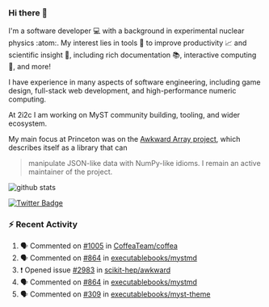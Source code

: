### Hi there 👋 

I'm a software developer 💻 with a background in experimental nuclear physics :atom:. My interest lies in tools :wrench: to improve productivity :chart_with_upwards_trend: and scientific insight :telescope:, including rich documentation 📚, interactive computing 🧮, and more! 

I have experience in many aspects of software engineering, including game design, full-stack web development, and high-performance numeric computing. 

At 2i2c I am working on MyST community building, tooling, and wider ecosystem. 

My main focus at Princeton was on the [Awkward Array project](awkward-array.org/), which describes itself as a library that can 
> manipulate JSON-like data with NumPy-like idioms. I remain an active maintainer of the project. 

![github stats](https://github-readme-stats.vercel.app/api?username=agoose77&show_icons=true&hide_rank=true&hide_title=true&bg_color=30,e76445,904e95&text_color=efe3ec&icon_color=efe3ec)
<!--
**agoose77/agoose77** is a ✨ _special_ ✨ repository because its `README.md` (this file) appears on your GitHub profile.

Here are some ideas to get you started:

- 🔭 I’m currently working on ...
- 🌱 I’m currently learning ...
- 👯 I’m looking to collaborate on ...
- 🤔 I’m looking for help with ...
- 💬 Ask me about ...
- 📫 How to reach me: ...
- 😄 Pronouns: ...
- ⚡ Fun fact: ...
-->

[![Twitter Badge](https://img.shields.io/twitter/follow/agoose77?style=flat-square&logo=Twitter&logoColor=white&color=cornflowerblue)](https://twitter.com/agoose77)

### :zap: Recent Activity

<!--START_SECTION:activity-->
1. 🗣 Commented on [#1005](https://github.com/CoffeaTeam/coffea/pull/1005#issuecomment-1906703776) in [CoffeaTeam/coffea](https://github.com/CoffeaTeam/coffea)
2. 🗣 Commented on [#864](https://github.com/executablebooks/mystmd/pull/864#issuecomment-1906350615) in [executablebooks/mystmd](https://github.com/executablebooks/mystmd)
3. ❗ Opened issue [#2983](https://github.com/scikit-hep/awkward/issues/2983) in [scikit-hep/awkward](https://github.com/scikit-hep/awkward)
4. 🗣 Commented on [#864](https://github.com/executablebooks/mystmd/pull/864#issuecomment-1905725585) in [executablebooks/mystmd](https://github.com/executablebooks/mystmd)
5. 🗣 Commented on [#309](https://github.com/executablebooks/myst-theme/pull/309#issuecomment-1905708880) in [executablebooks/myst-theme](https://github.com/executablebooks/myst-theme)
<!--END_SECTION:activity-->
